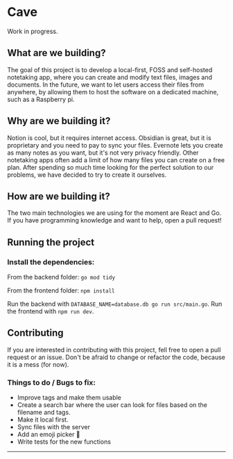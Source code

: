 # Cave

Work in progress.

## What are we building?

The goal of this project is to develop a local-first, FOSS and self-hosted notetaking app, where you can create and modify text files, images and documents. In the future, we want to let users access their files from anywhere, by allowing them to host the software on a dedicated machine, such as a Raspberry pi. 

## Why are we building it?

Notion is cool, but it requires internet access. Obsidian is great, but it is proprietary and you need to pay to sync your files. Evernote lets you create as many notes as you want, but it's not very privacy friendly. Other notetaking apps often add a limit of how many files you can create on a free plan. After spending so much time looking for the perfect solution to our problems, we have decided to try to create it ourselves.

## How are we building it?

The two main technologies we are using for the moment are React and Go. If you have programming knowledge and want to help, open a pull request!

## Running the project

### Install the dependencies:

From the backend folder:
`go mod tidy`

From the frontend folder:
`npm install`

Run the backend with `DATABASE_NAME=database.db go run src/main.go`.
Run the frontend with `npm run dev`.

## Contributing

If you are interested in contributing with this project, fell free to open a pull request or an issue. Don't be afraid to change or refactor the code, because it is a mess (for now).
### Things to do / Bugs to fix:

- Improve tags and make them usable
- Create a search bar where the user can look for files based on the filename and tags.
- Make it local first.
- Sync files with the server
- Add an emoji picker 💅
- Write tests for the new functions
---

